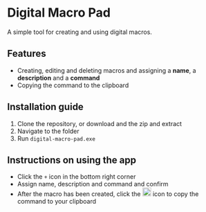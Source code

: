 # Digital Macro Pad
A simple tool for creating and using digital macros.

## Features
- Creating, editing and deleting macros and assigning a **name**, a **description** and a **command**
- Copying the command to the clipboard

## Installation guide
1. Clone the repository, or download and the zip and extract
2. Navigate to the folder
3. Run `digital-macro-pad.exe`

## Instructions on using the app
- Click the `+` icon in the bottom right corner
- Assign name, description and command and confirm
- After the macro has been created, click the <img src="https://raw.githubusercontent.com/FortAwesome/Font-Awesome/6.x/svgs/regular/clipboard.svg" width="20" height="20"> icon to copy the command to your clipboard